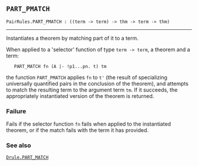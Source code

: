 ## `PART_PMATCH`

``` hol4
PairRules.PART_PMATCH : ((term -> term) -> thm -> term -> thm)
```

------------------------------------------------------------------------

Instantiates a theorem by matching part of it to a term.

When applied to a 'selector' function of type `term -> term`, a theorem
and a term:

``` hol4
   PART_MATCH fn (A |- !p1...pn. t) tm
```

the function `PART_PMATCH` applies `fn` to `t'` (the result of
specializing universally quantified pairs in the conclusion of the
theorem), and attempts to match the resulting term to the argument term
`tm`. If it succeeds, the appropriately instantiated version of the
theorem is returned.

### Failure

Fails if the selector function `fn` fails when applied to the
instantiated theorem, or if the match fails with the term it has
provided.

### See also

[`Drule.PART_MATCH`](#Drule.PART_MATCH)

